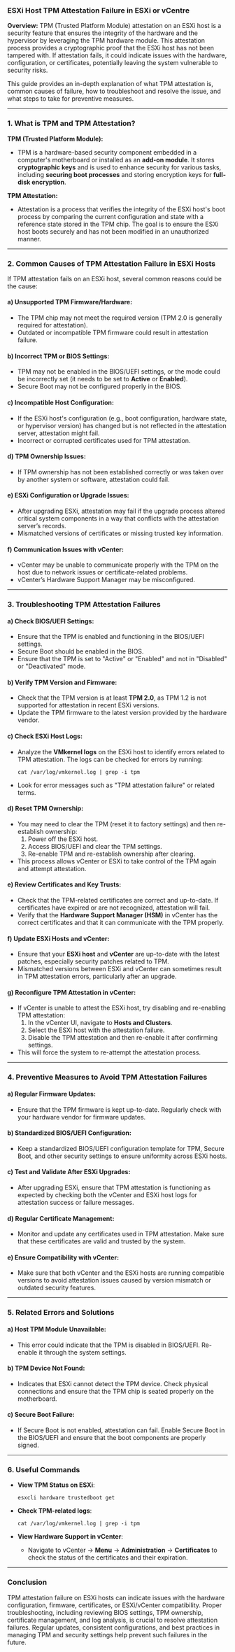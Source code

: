 ### ESXi Host TPM Attestation Failure in ESXi or vCentre

**Overview:**
TPM (Trusted Platform Module) attestation on an ESXi host is a security feature that ensures the integrity of the hardware and the hypervisor by leveraging the TPM hardware module. This attestation process provides a cryptographic proof that the ESXi host has not been tampered with. If attestation fails, it could indicate issues with the hardware, configuration, or certificates, potentially leaving the system vulnerable to security risks.

This guide provides an in-depth explanation of what TPM attestation is, common causes of failure, how to troubleshoot and resolve the issue, and what steps to take for preventive measures.

---

### 1. **What is TPM and TPM Attestation?**

**TPM (Trusted Platform Module):**
- TPM is a hardware-based security component embedded in a computer's motherboard or installed as an **add-on module**. It stores **cryptographic keys** and is used to enhance security for various tasks, including **securing boot processes** and storing encryption keys for **full-disk encryption**.
  
**TPM Attestation:**
- Attestation is a process that verifies the integrity of the ESXi host's boot process by comparing the current configuration and state with a reference state stored in the TPM chip. The goal is to ensure the ESXi host boots securely and has not been modified in an unauthorized manner.

---

### 2. **Common Causes of TPM Attestation Failure in ESXi Hosts**

If TPM attestation fails on an ESXi host, several common reasons could be the cause:

#### a) **Unsupported TPM Firmware/Hardware:**
   - The TPM chip may not meet the required version (TPM 2.0 is generally required for attestation).
   - Outdated or incompatible TPM firmware could result in attestation failure.

#### b) **Incorrect TPM or BIOS Settings:**
   - TPM may not be enabled in the BIOS/UEFI settings, or the mode could be incorrectly set (it needs to be set to **Active** or **Enabled**).
   - Secure Boot may not be configured properly in the BIOS.

#### c) **Incompatible Host Configuration:**
   - If the ESXi host's configuration (e.g., boot configuration, hardware state, or hypervisor version) has changed but is not reflected in the attestation server, attestation might fail.
   - Incorrect or corrupted certificates used for TPM attestation.

#### d) **TPM Ownership Issues:**
   - If TPM ownership has not been established correctly or was taken over by another system or software, attestation could fail.

#### e) **ESXi Configuration or Upgrade Issues:**
   - After upgrading ESXi, attestation may fail if the upgrade process altered critical system components in a way that conflicts with the attestation server’s records.
   - Mismatched versions of certificates or missing trusted key information.

#### f) **Communication Issues with vCenter**:
   - vCenter may be unable to communicate properly with the TPM on the host due to network issues or certificate-related problems.
   - vCenter’s Hardware Support Manager may be misconfigured.

---

### 3. **Troubleshooting TPM Attestation Failures**

#### a) **Check BIOS/UEFI Settings:**
   - Ensure that the TPM is enabled and functioning in the BIOS/UEFI settings.
   - Secure Boot should be enabled in the BIOS.
   - Ensure that the TPM is set to "Active" or "Enabled" and not in "Disabled" or "Deactivated" mode.
   
#### b) **Verify TPM Version and Firmware:**
   - Check that the TPM version is at least **TPM 2.0**, as TPM 1.2 is not supported for attestation in recent ESXi versions.
   - Update the TPM firmware to the latest version provided by the hardware vendor.

#### c) **Check ESXi Host Logs**:
   - Analyze the **VMkernel logs** on the ESXi host to identify errors related to TPM attestation. The logs can be checked for errors by running:
     ```
     cat /var/log/vmkernel.log | grep -i tpm
     ```
   - Look for error messages such as "TPM attestation failure" or related terms.

#### d) **Reset TPM Ownership:**
   - You may need to clear the TPM (reset it to factory settings) and then re-establish ownership:
     1. Power off the ESXi host.
     2. Access BIOS/UEFI and clear the TPM settings.
     3. Re-enable TPM and re-establish ownership after clearing.
   - This process allows vCenter or ESXi to take control of the TPM again and attempt attestation.

#### e) **Review Certificates and Key Trusts:**
   - Check that the TPM-related certificates are correct and up-to-date. If certificates have expired or are not recognized, attestation will fail.
   - Verify that the **Hardware Support Manager (HSM)** in vCenter has the correct certificates and that it can communicate with the TPM properly.

#### f) **Update ESXi Hosts and vCenter:**
   - Ensure that your **ESXi host** and **vCenter** are up-to-date with the latest patches, especially security patches related to TPM.
   - Mismatched versions between ESXi and vCenter can sometimes result in TPM attestation errors, particularly after an upgrade.

#### g) **Reconfigure TPM Attestation in vCenter:**
   - If vCenter is unable to attest the ESXi host, try disabling and re-enabling TPM attestation:
     1. In the vCenter UI, navigate to **Hosts and Clusters**.
     2. Select the ESXi host with the attestation failure.
     3. Disable the TPM attestation and then re-enable it after confirming settings.
   - This will force the system to re-attempt the attestation process.

---

### 4. **Preventive Measures to Avoid TPM Attestation Failures**

#### a) **Regular Firmware Updates:**
   - Ensure that the TPM firmware is kept up-to-date. Regularly check with your hardware vendor for firmware updates.
   
#### b) **Standardized BIOS/UEFI Configuration:**
   - Keep a standardized BIOS/UEFI configuration template for TPM, Secure Boot, and other security settings to ensure uniformity across ESXi hosts.

#### c) **Test and Validate After ESXi Upgrades:**
   - After upgrading ESXi, ensure that TPM attestation is functioning as expected by checking both the vCenter and ESXi host logs for attestation success or failure messages.
   
#### d) **Regular Certificate Management:**
   - Monitor and update any certificates used in TPM attestation. Make sure that these certificates are valid and trusted by the system.
   
#### e) **Ensure Compatibility with vCenter:**
   - Make sure that both vCenter and the ESXi hosts are running compatible versions to avoid attestation issues caused by version mismatch or outdated security features.

---

### 5. **Related Errors and Solutions**

#### a) **Host TPM Module Unavailable:**
   - This error could indicate that the TPM is disabled in BIOS/UEFI. Re-enable it through the system settings.
   
#### b) **TPM Device Not Found:**
   - Indicates that ESXi cannot detect the TPM device. Check physical connections and ensure that the TPM chip is seated properly on the motherboard.

#### c) **Secure Boot Failure:**
   - If Secure Boot is not enabled, attestation can fail. Enable Secure Boot in the BIOS/UEFI and ensure that the boot components are properly signed.

---

### 6. **Useful Commands**

- **View TPM Status on ESXi**:
   ```
   esxcli hardware trustedboot get
   ```

- **Check TPM-related logs**:
   ```
   cat /var/log/vmkernel.log | grep -i tpm
   ```

- **View Hardware Support in vCenter**:
   - Navigate to vCenter → **Menu** → **Administration** → **Certificates** to check the status of the certificates and their expiration.

---

### Conclusion

TPM attestation failure on ESXi hosts can indicate issues with the hardware configuration, firmware, certificates, or ESXi/vCenter compatibility. Proper troubleshooting, including reviewing BIOS settings, TPM ownership, certificate management, and log analysis, is crucial to resolve attestation failures. Regular updates, consistent configurations, and best practices in managing TPM and security settings help prevent such failures in the future.

